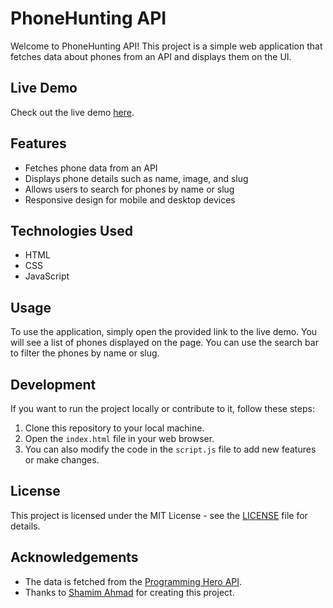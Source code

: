 # PhoneHunting API

Welcome to PhoneHunting API! This project is a simple web application that fetches data about phones from an API and displays them on the UI.

## Live Demo

Check out the live demo [here](https://shamimahmadup11.github.io/PhonHUntingApi/).

## Features

- Fetches phone data from an API
- Displays phone details such as name, image, and slug
- Allows users to search for phones by name or slug
- Responsive design for mobile and desktop devices

## Technologies Used

- HTML
- CSS
- JavaScript

## Usage

To use the application, simply open the provided link to the live demo. You will see a list of phones displayed on the page. You can use the search bar to filter the phones by name or slug.

## Development

If you want to run the project locally or contribute to it, follow these steps:

1. Clone this repository to your local machine.
2. Open the `index.html` file in your web browser.
3. You can also modify the code in the `script.js` file to add new features or make changes.

## License

This project is licensed under the MIT License - see the [LICENSE](LICENSE) file for details.

## Acknowledgements

- The data is fetched from the [Programming Hero API](https://openapi.programming-hero.com/).
- Thanks to [Shamim Ahmad](https://github.com/shamimahmadup11) for creating this project.
